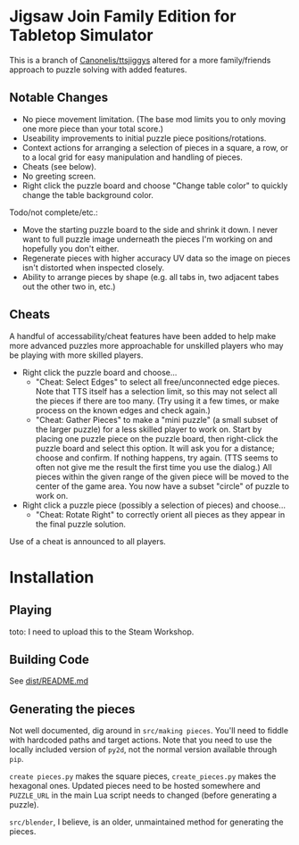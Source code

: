 # Jigsaw Join Family Edition for Tabletop Simulator

This is a branch of [Canonelis/ttsjiggys](https://github.com/Canonelis/ttsjiggys) altered for a more family/friends approach to puzzle solving with added features.

## Notable Changes

- No piece movement limitation. (The base mod limits you to only moving one more piece than your total score.)
- Useability improvements to initial puzzle piece positions/rotations.
- Context actions for arranging a selection of pieces in a square, a row, or to a local grid for easy manipulation and handling of pieces.
- Cheats (see below).
- No greeting screen.
- Right click the puzzle board and choose "Change table color" to quickly change the table background color.


Todo/not complete/etc.:

- Move the starting puzzle board to the side and shrink it down. I never want to full puzzle image underneath the pieces I'm working on and hopefully you don't either.
- Regenerate pieces with higher accuracy UV data so the image on pieces isn't distorted when inspected closely.
- Ability to arrange pieces by shape (e.g. all tabs in, two adjacent tabes out the other two in, etc.)

## Cheats

A handful of accessability/cheat features have been added to help make more advanced puzzles more approachable for unskilled players who may be playing with more skilled players.

- Right click the puzzle board and choose...
	- "Cheat: Select Edges" to select all free/unconnected edge pieces. Note that TTS itself has a selection limit, so this may not select all the pieces if there are too many. (Try using it a few times, or make process on the known edges and check again.)
	- "Cheat: Gather Pieces" to make a "mini puzzle" (a small subset of the larger puzzle) for a less skilled player to work on. Start by placing one puzzle piece on the puzzle board, then right-click the puzzle board and select this option. It will ask you for a distance; choose and confirm. If nothing happens, try again. (TTS seems to often not give me the result the first time you use the dialog.) All pieces within the given range of the given piece will be moved to the center of the game area. You now have a subset "circle" of puzzle to work on.
- Right click a puzzle piece (possibly a selection of pieces) and choose...
	- "Cheat: Rotate Right" to correctly orient all pieces as they appear in the final puzzle solution.

Use of a cheat is announced to all players.

# Installation

## Playing

toto: I need to upload this to the Steam Workshop.

## Building Code

See [dist/README.md](dist/README.md)

## Generating the pieces

Not well documented, dig around in `src/making pieces`. You'll need to fiddle with hardcoded paths and target actions. Note that you need to use the locally included version of `py2d`, not the normal version available through `pip`.

`create pieces.py` makes the square pieces, `create_pieces.py` makes the hexagonal ones. Updated pieces need to be hosted somewhere and `PUZZLE_URL` in the main Lua script needs to changed (before generating a puzzle).

`src/blender`, I believe, is an older, unmaintained method for generating the pieces.
